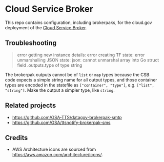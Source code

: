 # Cloud Service Broker

This repo contains configuration, including brokerpaks, for the cloud.gov deployment of the [Cloud Service Broker](https://github.com/cloudfoundry/cloud-service-broker).

## Troubleshooting

> error getting new instance details: error creating TF state: error unmarshalling JSON state: json: cannot unmarshal array into Go struct field .outputs.type of type string

The brokerpak outputs cannot be of `list` or `map` types because the CSB code expects a simple string name for all output types, and those container types are encoded in the statefile as `["container", "type"]`, e.g. `["list", "string"]`. Make the output a simpler type, like `string`.

## Related projects

- https://github.com/GSA-TTS/datagov-brokerpak-smtp
- https://github.com/GSA/ttsnotify-brokerpak-sms

## Credits

- AWS Architecture icons are sourced from https://aws.amazon.com/architecture/icons/.
